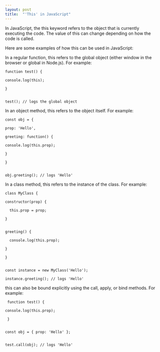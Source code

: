 ```yaml
---
layout: post
title:  "'This' in JavaScript"
---
```


In JavaScript, the this keyword refers to the object that is currently executing the code. The value of this can change depending on how the code is called.

Here are some examples of how this can be used in JavaScript:

In a regular function, this refers to the global object (either window in the browser or global in Node.js).
For example:


    function test() {  

    console.log(this);  
  
    }  


    test(); // logs the global object


In an object method, this refers to the object itself.
For example:


    const obj = {  

    prop: 'Hello',  

    greeting: function() {  
  
    console.log(this.prop);  
    
    }  
  
    }  


    obj.greeting(); // logs 'Hello'


In a class method, this refers to the instance of the class.
For example:


    class MyClass {  

    constructor(prop) {  

      this.prop = prop;  

    }  


    greeting() {  

      console.log(this.prop);  

    }  

    }  


    const instance = new MyClass('Hello');  

    instance.greeting(); // logs 'Hello'  



this can also be bound explicitly using the call, apply, or bind methods.
For example:

     function test() {  

    console.log(this.prop);  

     }  


    const obj = { prop: 'Hello' };  


    test.call(obj); // logs 'Hello'  

